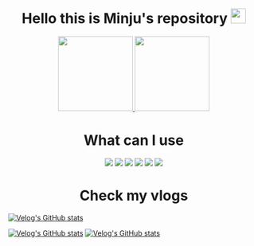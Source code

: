 
<div align="center">
    <h1> Hello this is Minju's repository <img width=30px src = "https://user-images.githubusercontent.com/77158595/144869536-29c92342-a4da-4f7d-b722-2e136af91e41.gif"/></h1>
    <a href="https://github.com/deli-ght">
  <img height="150em" src="https://github-readme-stats-eight-theta.vercel.app/api?username=deli-ght&show_icons=true&theme=graywhite &include_all_commits=true&count_private=true"/>
        <img height="150em" src="https://github-readme-stats-eight-theta.vercel.app/api/top-langs/?username=deli-ght&layout=compact&langs_count=8&theme=graywhite"/>
    </a>
</div>

<div align="center">
    <h1>What can I use</h1>
    <img src="https://img.shields.io/badge/-HTML-blue"/>
    <img src="https://img.shields.io/badge/-CSS-red"/>
    <img src="https://img.shields.io/badge/-Javascript-green"/>
    <img src="https://img.shields.io/badge/-Node.js-inactive"/>
    <img src="https://img.shields.io/badge/-React.js-yellow"/>
    <img src="https://img.shields.io/badge/-Next.js-ff96b4"/>
</div>

<div align="center">
    <h1>Check my vlogs</h1> 
</div>

[![Velog's GitHub stats](https://velog-readme-stats.vercel.app/api/badge?name=deli-ght)](https://velog.io/@deli-ght) 

[![Velog's GitHub stats](https://velog-readme-stats.vercel.app/api?name=deli-ght&color=dark)](https://github.com/deli-ght/velog-readme-stats)
[![Velog's GitHub stats](https://velog-readme-stats.vercel.app/api?name=deli-ght&tag=react&color=dark)](https://github.com/deli-ght/velog-readme-stats)

